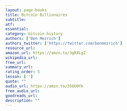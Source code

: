 ```yaml
---
layout: page-books
title: Bitcoin Billionaires
subtitle: 
atf: 
essential: 
category: bitcoin-history
authors: ['Ben Mezrich']
authors_twitter: ['https://twitter.com/benmezrich']
resource_url: 
amazon_url: https://amzn.to/3gRXLgZ
wikipedia_url: 
free_url: 
summary_url: 
rating_order: 5
lesson: ['']
quote: ""
audio_url: https://amzn.to/35OUOYk
free_audio_url: 
goodreads_url: 
description: ""
---
```

